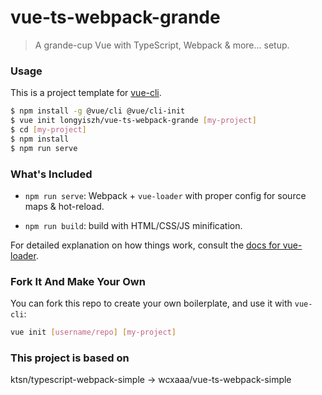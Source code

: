 # vue-ts-webpack-grande

> A grande-cup Vue with TypeScript, Webpack & more... setup.

### Usage

This is a project template for [vue-cli](https://github.com/vuejs/vue-cli).

``` bash
$ npm install -g @vue/cli @vue/cli-init
$ vue init longyiszh/vue-ts-webpack-grande [my-project]
$ cd [my-project]
$ npm install
$ npm run serve
```

### What's Included

- `npm run serve`: Webpack + `vue-loader` with proper config for source maps & hot-reload.

- `npm run build`: build with HTML/CSS/JS minification.

For detailed explanation on how things work, consult the [docs for vue-loader](http://vuejs.github.io/vue-loader).

### Fork It And Make Your Own

You can fork this repo to create your own boilerplate, and use it with `vue-cli`:

``` bash
vue init [username/repo] [my-project]
```

### This project is based on

ktsn/typescript-webpack-simple -> wcxaaa/vue-ts-webpack-simple
